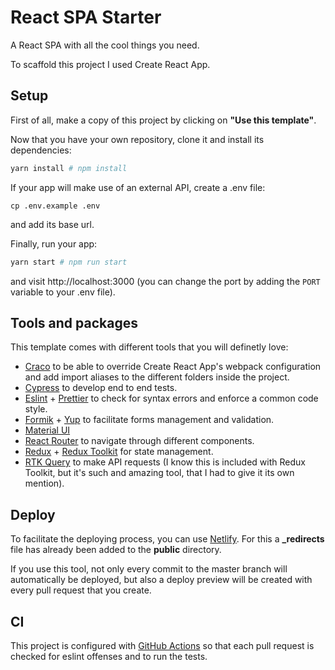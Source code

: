 # React SPA Starter

A React SPA with all the cool things you need.

To scaffold this project I used Create React App.

## Setup
First of all, make a copy of this project by clicking on **"Use this template"**.

Now that you have your own repository, clone it and install its dependencies:
```bash
yarn install # npm install
```

If your app will make use of an external API, create a .env file:
```
cp .env.example .env
```
and add its base url.

Finally, run your app:
```bash
yarn start # npm run start
```
and visit http://localhost:3000 (you can change the port by adding the `PORT` variable to your .env file).

## Tools and packages
This template comes with different tools that you will definetly love:
* [Craco](https://github.com/gsoft-inc/craco) to be able to override Create React App's webpack configuration and add import aliases to the different folders inside the project.
* [Cypress](https://www.cypress.io/) to develop end to end tests.
* [Eslint](https://eslint.org/) + [Prettier](https://prettier.io/) to check for syntax errors and enforce a common code style.
* [Formik](https://formik.org/) + [Yup](https://github.com/jquense/yup) to facilitate forms management and validation.
* [Material UI](https://mui.com/)
* [React Router](https://reactrouter.com/) to navigate through different components.
* [Redux](https://redux.js.org/) + [Redux Toolkit](https://redux-toolkit.js.org/) for state management.
* [RTK Query](https://redux-toolkit.js.org/rtk-query/overview) to make API requests (I know this is included with Redux Toolkit, but it's such and amazing tool, that I had to give it its own mention).

## Deploy
To facilitate the deploying process, you can use [Netlify](https://www.netlify.com/). For this a **\_redirects** file has already been added to the **public** directory.

If you use this tool, not only every commit to the master branch will automatically be deployed, but also a deploy preview will be created with every pull request that you create.

## CI
This project is configured with [GitHub Actions](https://github.com/features/actions) so that each pull request is checked for eslint offenses and to run the tests.
